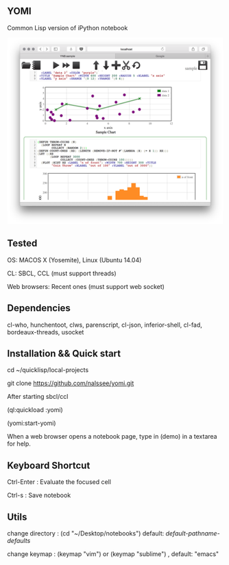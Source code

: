 ## YOMI
Common Lisp version of iPython notebook

![Alt text](/images/ss1.png?raw=true "Screen Shot")

## Tested
OS: MACOS X (Yosemite), Linux (Ubuntu 14.04)

CL: SBCL, CCL (must support threads)

Web browsers: Recent ones (must support web socket)

## Dependencies
cl-who, hunchentoot, clws, parenscript, cl-json, inferior-shell, cl-fad, bordeaux-threads, usocket


## Installation && Quick start
cd ~/quicklisp/local-projects

git clone https://github.com/nalssee/yomi.git


After starting sbcl/ccl

\(ql:quickload :yomi\)

\(yomi:start-yomi\)

When a web browser opens a notebook page, type in (demo) in a textarea for help.


## Keyboard Shortcut
Ctrl-Enter : Evaluate the focused cell

Ctrl-s : Save notebook

## Utils
change directory : (cd "~/Desktop/notebooks") default: *default-pathname-defaults*

change keymap : (keymap "vim") or (keymap "sublime") , default: "emacs"





